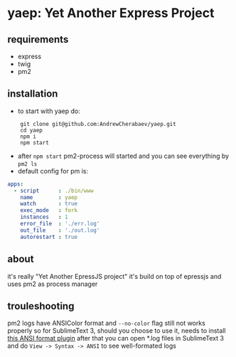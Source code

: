 # yaep: Yet Another Express Project

## requirements
- express
- twig
- pm2

## installation
- to start with yaep do:
```
	git clone git@github.com:AndrewCherabaev/yaep.git
	cd yaep
	npm i
	npm start
```
- after `npm start` pm2-process will started and you can see everything by `pm2 ls`
- default config for pm is:
```yaml
apps:
  - script      : ./bin/www
    name        : yaep
    watch       : true
    exec_mode   : fork
    instances   : 1
    error_file  : './err.log'
    out_file    : './out.log'
    autorestart : true
```


## about
it's really "Yet Another EpressJS project"
it's build on top of epressjs and uses pm2 as process manager

## trouleshooting
pm2 logs have ANSIColor format and `--no-color` flag still not works properly
so for SublimeText 3, should you choose to use it, needs to install [this ANSI format plugin](https://github.com/aziz/SublimeANSI "ANSI escape codes color plugin for SublimeText 3")
after that you can open \*.log files in SublimeText 3 and do `View -> Syntax -> ANSI` to see well-formated logs